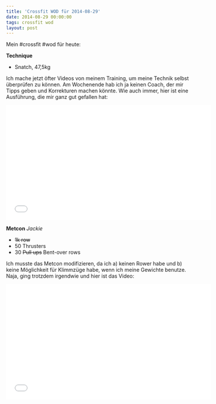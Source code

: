 ```yaml
---
title: 'Crossfit WOD für 2014-08-29'
date: 2014-08-29 00:00:00 
tags: crossfit wod
layout: post
---
```

Mein #crossfit #wod für heute:

**Technique**

* Snatch, 47,5kg

Ich mache jetzt öfter Videos von meinem Training, um meine Technik selbst überprüfen zu können. Am Wochenende hab ich ja keinen Coach, der mir Tipps geben und Korrekturen machen könnte. Wie auch immer, hier ist eine Ausführung, die mir ganz gut gefallen hat:

<iframe width="560" height="315" src="//www.youtube-nocookie.com/embed/LuDnIh1uBMo" frameborder="0" allowfullscreen><a href="https://www.youtube.com/watch?v=LuDnIh1uBMo">Video bei Youtube angucken</a></iframe>

**Metcon** *Jackie*

* ~~1k row~~
* 50 Thrusters
* 30 ~~Pull ups~~ Bent-over rows

Ich musste das Metcon modifizieren, da ich a) keinen Rower habe und b) keine Möglichkeit für Klimmzüge habe, wenn ich meine Gewichte benutze. Naja, ging trotzdem irgendwie und hier ist das Video:

<iframe width="560" height="315" src="//www.youtube-nocookie.com/embed/OcvdK2KD_hQ" frameborder="0" allowfullscreen><a href="https://www.youtube.com/watch?v=OcvdK2KD_hQ">Video bei Youtube angucken</a></iframe>
